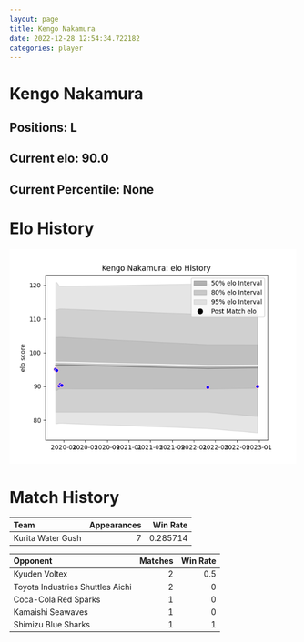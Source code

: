 ```yaml
---  
layout: page  
title: Kengo Nakamura  
date: 2022-12-28 12:54:34.722182  
categories: player  
---
```

# Kengo Nakamura

## Positions: L

## Current elo: 90.0

## Current Percentile: None

# Elo History


![elo history](history_KengoNakamura.png)
# Match History


| Team              |   Appearances |   Win Rate |
|:------------------|--------------:|-----------:|
| Kurita Water Gush |             7 |   0.285714 |

| Opponent                         |   Matches |   Win Rate |
|:---------------------------------|----------:|-----------:|
| Kyuden Voltex                    |         2 |        0.5 |
| Toyota Industries Shuttles Aichi |         2 |        0   |
| Coca-Cola Red Sparks             |         1 |        0   |
| Kamaishi Seawaves                |         1 |        0   |
| Shimizu Blue Sharks              |         1 |        1   |